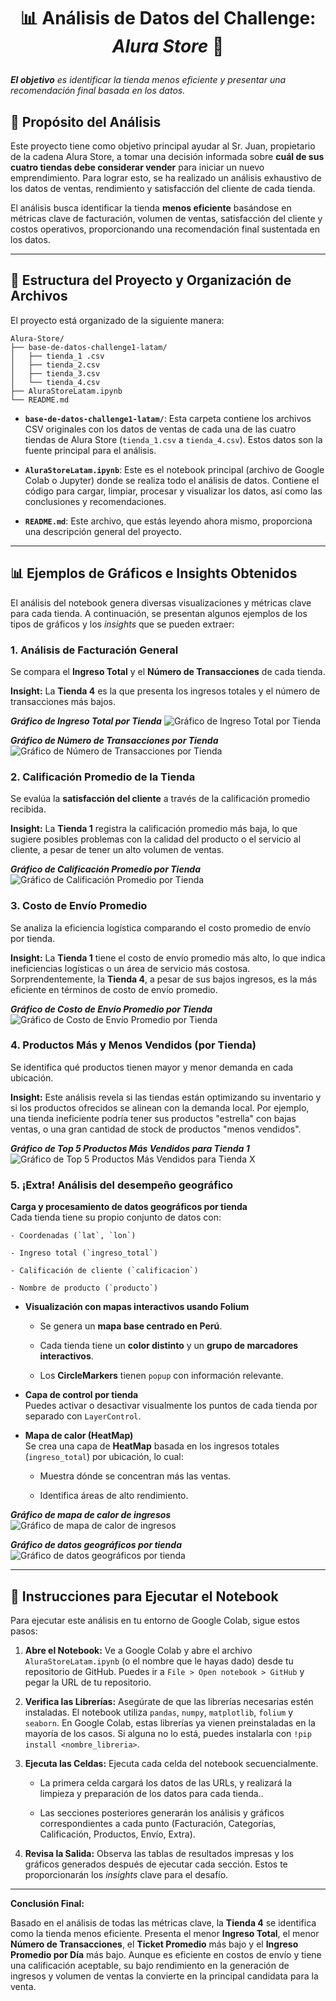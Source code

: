 # <p align="center"><strong>📊 Análisis de Datos del Challenge: <em>Alura Store</em> 🛒</strong><br>
<em>**El objetivo** es identificar la tienda menos eficiente y presentar una recomendación final basada en los datos.</em></p>
## 🎯 Propósito del Análisis

Este proyecto tiene como objetivo principal ayudar al Sr. Juan, propietario de la cadena Alura Store, a tomar una decisión informada sobre **cuál de sus cuatro tiendas debe considerar vender** para iniciar un nuevo emprendimiento. Para lograr esto, se ha realizado un análisis exhaustivo de los datos de ventas, rendimiento y satisfacción del cliente de cada tienda.

El análisis busca identificar la tienda **menos eficiente** basándose en métricas clave de facturación, volumen de ventas, satisfacción del cliente y costos operativos, proporcionando una recomendación final sustentada en los datos.

---

## 📂 Estructura del Proyecto y Organización de Archivos

El proyecto está organizado de la siguiente manera:

```
Alura-Store/
├── base-de-datos-challenge1-latam/
│   ├── tienda_1 .csv
│   ├── tienda_2.csv
│   ├── tienda_3.csv
│   └── tienda_4.csv
├── AluraStoreLatam.ipynb 
└── README.md                  
```

- **`base-de-datos-challenge1-latam/`**: Esta carpeta contiene los archivos CSV originales con los datos de ventas de cada una de las cuatro tiendas de Alura Store (`tienda_1.csv` a `tienda_4.csv`). Estos datos son la fuente principal para el análisis.
    
- **`AluraStoreLatam.ipynb`**: Este es el notebook principal (archivo de Google Colab o Jupyter) donde se realiza todo el análisis de datos. Contiene el código para cargar, limpiar, procesar y visualizar los datos, así como las conclusiones y recomendaciones.
    
- **`README.md`**: Este archivo, que estás leyendo ahora mismo, proporciona una descripción general del proyecto.
    

---

## 📊 Ejemplos de Gráficos e Insights Obtenidos

El análisis del notebook genera diversas visualizaciones y métricas clave para cada tienda. A continuación, se presentan algunos ejemplos de los tipos de gráficos y los _insights_ que se pueden extraer:

### 1. Análisis de Facturación General

Se compara el **Ingreso Total** y el **Número de Transacciones** de cada tienda.

**Insight:** La **Tienda 4** es la que presenta los ingresos totales y el número de transacciones más bajos.

***Gráfico de Ingreso Total por Tienda***
![Gráfico de Ingreso Total por Tienda](images/ingreso_total_por_tienda.png)

***Gráfico de Número de Transacciones por Tienda***
![Gráfico de Número de Transacciones por Tienda](images/transacciones_por_tienda.png)


### 2. Calificación Promedio de la Tienda

Se evalúa la **satisfacción del cliente** a través de la calificación promedio recibida.

**Insight:** La **Tienda 1** registra la calificación promedio más baja, lo que sugiere posibles problemas con la calidad del producto o el servicio al cliente, a pesar de tener un alto volumen de ventas.

***Gráfico de Calificación Promedio por Tienda***
![Gráfico de Calificación Promedio por Tienda](images/calificacion_por_tienda.png)


### 3. Costo de Envío Promedio

Se analiza la eficiencia logística comparando el costo promedio de envío por tienda.

**Insight:** La **Tienda 1** tiene el costo de envío promedio más alto, lo que indica ineficiencias logísticas o un área de servicio más costosa. Sorprendentemente, la **Tienda 4**, a pesar de sus bajos ingresos, es la más eficiente en términos de costo de envío promedio.

***Gráfico de Costo de Envío Promedio por Tienda***
![Gráfico de Costo de Envío Promedio por Tienda](images/costo_envio_por_tienda.png)


### 4. Productos Más y Menos Vendidos (por Tienda)

Se identifica qué productos tienen mayor y menor demanda en cada ubicación.

**Insight:** Este análisis revela si las tiendas están optimizando su inventario y si los productos ofrecidos se alinean con la demanda local. Por ejemplo, una tienda ineficiente podría tener sus productos "estrella" con bajas ventas, o una gran cantidad de stock de productos "menos vendidos".

***Gráfico de Top 5 Productos Más Vendidos para Tienda 1***
![Gráfico de Top 5 Productos Más Vendidos para Tienda X](images/top_productos.png)

### 5. ¡Extra! Análisis del desempeño geográfico

**Carga y procesamiento de datos geográficos por tienda**  
    Cada tienda tiene su propio conjunto de datos con:
    
    - Coordenadas (`lat`, `lon`)
        
    - Ingreso total (`ingreso_total`)
        
    - Calificación de cliente (`calificacion`)
        
    - Nombre de producto (`producto`)
        
- **Visualización con mapas interactivos usando Folium**
    
    - Se genera un **mapa base centrado en Perú**.
        
    - Cada tienda tiene un **color distinto** y un **grupo de marcadores interactivos**.
        
    - Los **CircleMarkers** tienen `popup` con información relevante.
        
- **Capa de control por tienda**  
    Puedes activar o desactivar visualmente los puntos de cada tienda por separado con `LayerControl`.
    
- **Mapa de calor (HeatMap)**  
    Se crea una capa de **HeatMap** basada en los ingresos totales (`ingreso_total`) por ubicación, lo cual:
    
    - Muestra dónde se concentran más las ventas.
        
    - Identifica áreas de alto rendimiento.

***Gráfico de mapa de calor de ingresos***
![Gráfico de mapa de calor de ingresos](images/mapa_calor_ingresos.png)

***Gráfico de datos geográficos por tienda***
![Gráfico de datos geográficos por tienda](images/vista_ubicacion_tienda_detalles.png)

---

## 🚀 Instrucciones para Ejecutar el Notebook

Para ejecutar este análisis en tu entorno de Google Colab, sigue estos pasos:

1. **Abre el Notebook:** Ve a Google Colab y abre el archivo `AluraStoreLatam.ipynb` (o el nombre que le hayas dado) desde tu repositorio de GitHub. Puedes ir a `File > Open notebook > GitHub` y pegar la URL de tu repositorio.
    
2. **Verifica las Librerías:** Asegúrate de que las librerías necesarias estén instaladas. El notebook utiliza `pandas`, `numpy`, `matplotlib`, `folium` y `seaborn`. En Google Colab, estas librerías ya vienen preinstaladas en la mayoría de los casos. Si alguna no lo está, puedes instalarla con `!pip install <nombre_libreria>`.
    
3. **Ejecuta las Celdas:** Ejecuta cada celda del notebook secuencialmente.
    
    - La primera celda cargará los datos de las URLs, y realizará la limpieza y preparación de los datos para cada tienda..
        
    - Las secciones posteriores generarán los análisis y gráficos correspondientes a cada punto (Facturación, Categorías, Calificación, Productos, Envío, Extra).
        
4. **Revisa la Salida:** Observa las tablas de resultados impresas y los gráficos generados después de ejecutar cada sección. Estos te proporcionarán los _insights_ clave para el desafío.
    

---

**Conclusión Final:**

Basado en el análisis de todas las métricas clave, la **Tienda 4** se identifica como la tienda menos eficiente. Presenta el menor **Ingreso Total**, el menor **Número de Transacciones**, el **Ticket Promedio** más bajo y el **Ingreso Promedio por Día** más bajo. Aunque es eficiente en costos de envío y tiene una calificación aceptable, su bajo rendimiento en la generación de ingresos y volumen de ventas la convierte en la principal candidata para la venta.
